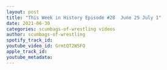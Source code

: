 ```yaml
---
layout: post
title: "This Week in History Episode #28  June 25 July 1"
date: 2021-06-30
categories: scumbags-of-wrestling videos
author: scumbags-of-wrestling
spotify_track_id: 
youtube_video_id: GrmtQT2WSFQ
apple_track_id: 
youtube_metadata: 
---
```

